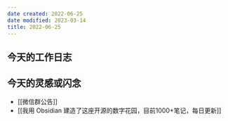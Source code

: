 ```yaml
---
date created: 2022-06-25
date modified: 2023-03-14
title: 2022-06-25
---
```


## 今天的工作日志

## 今天的灵感或闪念

- [[微信群公告]]
- [[我用 Obsidian 建造了这座开源的数字花园，目前1000+笔记，每日更新]]
